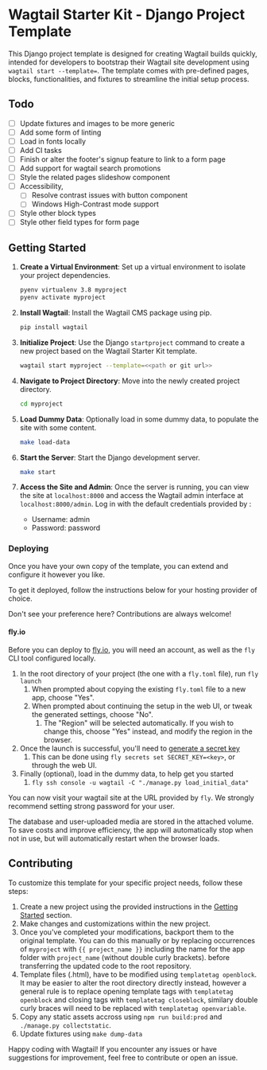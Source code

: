 # Wagtail Starter Kit - Django Project Template

This Django project template is designed for creating Wagtail builds quickly, intended for developers to bootstrap their Wagtail site development using `wagtail start --template=`. The template comes with pre-defined pages, blocks, functionalities, and fixtures to streamline the initial setup process.

## Todo

- [ ] Update fixtures and images to be more generic
- [ ] Add some form of linting
- [ ] Load in fonts locally
- [ ] Add CI tasks
- [ ] Finish or alter the footer's signup feature to link to a form page
- [ ] Add support for wagtail search promotions
- [ ] Style the related pages slideshow component
- [ ] Accessibility,
    - [ ] Resolve contrast issues with button component
    - [ ] Windows High-Contrast mode support
- [ ] Style other block types
- [ ] Style other field types for form page

## Getting Started

1. **Create a Virtual Environment**: Set up a virtual environment to isolate your project dependencies.

    ```bash
    pyenv virtualenv 3.8 myproject
    pyenv activate myproject
    ```

2. **Install Wagtail**: Install the Wagtail CMS package using pip.

    ```bash
    pip install wagtail
    ```

3. **Initialize Project**: Use the Django `startproject` command to create a new project based on the Wagtail Starter Kit template.

    ```bash
    wagtail start myproject --template=<<path or git url>>
    ```

4. **Navigate to Project Directory**: Move into the newly created project directory.

    ```bash
    cd myproject
    ```

5. **Load Dummy Data**: Optionally load in some dummy data, to populate the site with some content.

    ```bash
    make load-data
    ```

6. **Start the Server**: Start the Django development server.

    ```bash
    make start
    ```

7. **Access the Site and Admin**: Once the server is running, you can view the site at `localhost:8000` and access the Wagtail admin interface at `localhost:8000/admin`. Log in with the default credentials provided by :

    - Username: admin
    - Password: password

### Deploying

Once you have your own copy of the template, you can extend and configure it however you like.

To get it deployed, follow the instructions below for your hosting provider of choice.

Don't see your preference here? Contributions are always welcome!

#### fly.io

Before you can deploy to [fly.io](https://fly.io/), you will need an account, as well as the `fly` CLI tool configured locally.

1. In the root directory of your project (the one with a `fly.toml` file), run `fly launch`
   1. When prompted about copying the existing `fly.toml` file to a new app, choose "Yes".
   2. When prompted about continuing the setup in the web UI, or tweak the generated settings, choose "No".
      1. The "Region" will be selected automatically. If you wish to change this, choose "Yes" instead, and modify the region in the browser.
2. Once the launch is successful, you'll need to [generate a secret key](https://realorangeone.github.io/django-secret-key-generator/)
   1. This can be done using `fly secrets set SECRET_KEY=<key>`, or through the web UI.
3. Finally (optional), load in the dummy data, to help get you started
   1. `fly ssh console -u wagtail -C "./manage.py load_initial_data"`

You can now visit your wagtail site at the URL provided by `fly`. We strongly recommend setting strong password for your user.

The database and user-uploaded media are stored in the attached volume. To save costs and improve efficiency, the app will automatically stop when not in use, but will automatically restart when the browser loads.

## Contributing

To customize this template for your specific project needs, follow these steps:

1. Create a new project using the provided instructions in the [Getting Started](#getting-started) section.
2. Make changes and customizations within the new project.
3. Once you've completed your modifications, backport them to the original template. You can do this manually or by replacing occurrences of `myproject` with `{{ project_name }}` including the name for the app folder with `project_name` (without double curly brackets). before transferring the updated code to the root repository.
4. Template files (.html), have to be modified using `templatetag openblock`. It may be easier to alter the root directory directly instead, however a general rule is to replace opening template tags with `templatetag openblock` and closing tags with `templatetag closeblock`, similary double curly braces will need to be replaced with `templatetag openvariable`.
5. Copy any static assets accross using `npm run build:prod` and `./manage.py collectstatic`.
6. Update fixtures using `make dump-data`


Happy coding with Wagtail! If you encounter any issues or have suggestions for improvement, feel free to contribute or open an issue.
